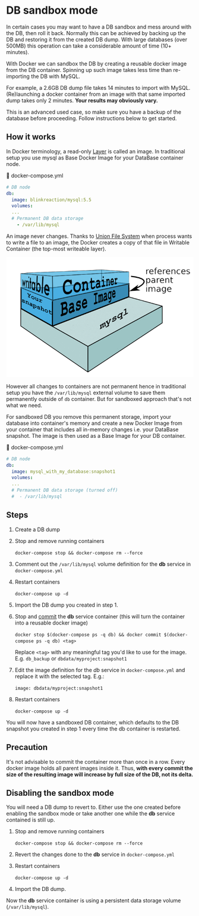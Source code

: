 # DB sandbox mode

In certain cases you may want to have a DB sandbox and mess around with the DB, then roll it back.
Normally this can be achieved by backing up the DB and restoring it from the created DB dump.
With large databases (over 500MB) this operation can take a considerable amount of time (10+ minutes).

With Docker we can sandbox the DB by creating a reusable docker image from the DB container.
Spinning up such image takes less time than re-importing the DB with MySQL.

For example, a 2.6GB DB dump file takes 14 minutes to import with MySQL. (Re)launching a docker container from an image with that same imported dump takes only 2 minutes. **Your results may obviously vary.**

This is an advanced used case, so make sure you have a backup of the database before proceeding.
Follow instructions below to get started.

## How it works

In Docker terminology, a read-only [Layer](https://docs.docker.com/terms/layer/#layer) is called an image. In traditional setup you use mysql as Base Docker Image for your DataBase container node. 

:page_facing_up: docker-compose.yml
```yml
# DB node
db:
  image: blinkreaction/mysql:5.5
  volumes:
  ...
  # Permanent DB data storage
    - /var/lib/mysql
  ```

An image never changes. Thanks to [Union File System](https://docs.docker.com/terms/layer/#union-file-system) when process wants to write a file to an image, the Docker creates a copy of that file in Writable Container (the top-most writeable layer).

<img src="img/unionfs-your-image.png" />

However all changes to containers are not permanent hence in traditional setup you have the `/var/lib/mysql` external volume to save them permanently outside of `db` container. But for sandboxed approach that's not what we need. 

For sandboxed DB you remove this permanent storage, import your database into container's memory and create a new Docker Image from your container that includes all in-memory changes i.e. your DataBase snapshot. The image is then used as a Base Image for your DB container. 

:page_facing_up: docker-compose.yml
```yml
# DB node
db:
  image: mysql_with_my_database:snapshot1
  volumes:
  ...
  # Permanent DB data storage (turned off)
  #  - /var/lib/mysql
  ```

## Steps

1. Create a DB dump
2. Stop and remove running containers
    
    `docker-compose stop && docker-compose rm --force`

3. Comment out the `/var/lib/mysql` volume definition for the **db** service in `docker-compose.yml`
4. Restart containers

    `docker-compose up -d`

5. Import the DB dump you created in step 1.
6. Stop and [commit](https://docs.docker.com/reference/commandline/cli/#commit) the **db** service container (this will turn the container into a reusable docker image)
    
    `docker stop $(docker-compose ps -q db) && docker commit $(docker-compose ps -q db) <tag>`

    Replace `<tag>` with any meaningful tag you'd like to use for the image. E.g. `db_backup` or `dbdata/myproject:snapshot1`

7. Edit the image definition for the *db* service in `docker-compose.yml` and replace it with the selected tag. E.g.:

    `image: dbdata/myproject:snapshot1`

8. Restart containers

    `docker-compose up -d`

You will now have a sandboxed DB container, which defaults to the DB snapshot you created in step 1 every time the db container is restarted.

## Precaution

It's not advisable to commit the container more than once in a row. Every docker image holds all parent images inside it. Thus, **with every commit the size of the resulting image will increase by full size of the DB, not its delta.**

## Disabling the sandbox mode

You will need a DB dump to revert to.
Either use the one created before enabling the sandbox mode or take another one while the **db** service contained is still up.

1. Stop and remove running containers
    
    `docker-compose stop && docker-compose rm --force`

2. Revert the changes done to the **db** service in `docker-compose.yml`
3. Restart containers

    `docker-compose up -d`

5. Import the DB dump.

Now the **db** service container is using a persistent data storage volume (`/var/lib/mysql`).
